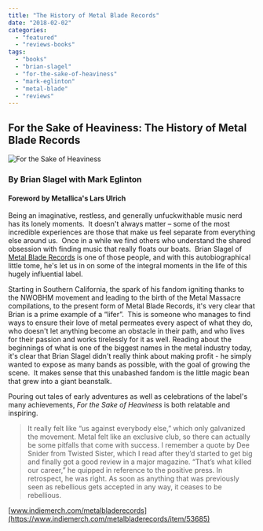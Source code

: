 ```yaml
---
title: "The History of Metal Blade Records"
date: "2018-02-02"
categories: 
  - "featured"
  - "reviews-books"
tags: 
  - "books"
  - "brian-slagel"
  - "for-the-sake-of-heaviness"
  - "mark-eglinton"
  - "metal-blade"
  - "reviews"
---
```


## For the Sake of Heaviness: The History of Metal Blade Records

![For the Sake of Heaviness](https://hellbound.ca/wp-content/uploads/2018/01/mbr-book-189x300.jpg)

### By Brian Slagel with Mark Eglinton

#### Foreword by Metallica's Lars Ulrich

Being an imaginative, restless, and generally unfuckwithable music nerd has its lonely moments.  It doesn't always matter – some of the most incredible experiences are those that make us feel separate from everything else around us.  Once in a while we find others who understand the shared obsession with finding music that really floats our boats.  Brian Slagel of [Metal Blade Records](http://www.metalblade.com/us/) is one of those people, and with this autobiographical little tome, he's let us in on some of the integral moments in the life of this hugely influential label.

Starting in Southern California, the spark of his fandom igniting thanks to the NWOBHM movement and leading to the birth of the Metal Massacre compilations, to the present form of Metal Blade Records, it's very clear that Brian is a prime example of a “lifer”.  This is someone who manages to find ways to ensure their love of metal permeates every aspect of what they do, who doesn't let anything become an obstacle in their path, and who lives for their passion and works tirelessly for it as well. Reading about the beginnings of what is one of the biggest names in the metal industry today, it's clear that Brian Slagel didn't really think about making profit - he simply wanted to expose as many bands as possible, with the goal of growing the scene.  It makes sense that this unabashed fandom is the little magic bean that grew into a giant beanstalk.

Pouring out tales of early adventures as well as celebrations of the label's many achievements, _For the Sake of Heaviness_ is both relatable and inspiring.

> It really felt like “us against everybody else,” which only galvanized the movement. Metal felt like an exclusive club, so there can actually be some pitfalls that come with success. I remember a quote by Dee Snider from Twisted Sister, which I read after they’d started to get big and finally got a good review in a major magazine. “That’s what killed our career,” he quipped in reference to the positive press. In retrospect, he was right. As soon as anything that was previously seen as rebellious gets accepted in any way, it ceases to be rebellious.

[www.indiemerch.com/metalbladerecords](https://www.indiemerch.com/metalbladerecords/item/53685)
